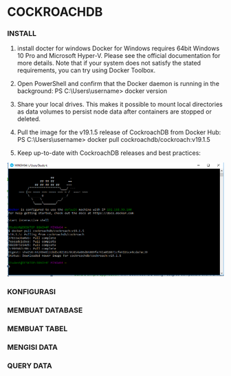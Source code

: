 # COCKROACHDB

### INSTALL
1. install docter for windows
Docker for Windows requires 64bit Windows 10 Pro and Microsoft Hyper-V. Please see the official documentation for more details. Note that if your system does not satisfy the stated requirements, you can try using Docker Toolbox.

2. Open PowerShell and confirm that the Docker daemon is running in the background:
PS C:\Users\username> docker version

3. Share your local drives. This makes it possible to mount local directories as data volumes to persist node data after containers are stopped or deleted.

4. Pull the image for the v19.1.5 release of CockroachDB from Docker Hub:
PS C:\Users\username> docker pull cockroachdb/cockroach:v19.1.5

5. Keep up-to-date with CockroachDB releases and best practices:

![install](./crock.png)



### KONFIGURASI

### MEMBUAT DATABASE

### MEMBUAT TABEL

### MENGISI DATA

### QUERY DATA
